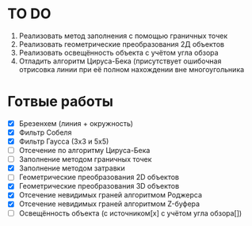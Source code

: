 # TO DO

1. Реализовать метод заполнения с помощью граничных точек
2. Реализовать геометрические преобразования 2Д объектов
3. Реализовать освещённость объекта с учётом угла обзора
4. Отладить алгоритм Цируса-Бека (присутствует ошибочная отрисовка линии при её полном нахождении вне многоугольника


# Готвые работы

- [x] Брезенхем (линия + окружность)
- [x] Фильтр Собеля
- [x] Фильтр Гаусса (3х3 и 5х5)
- [ ] Отсечение по алгоритму Цируса-Бека
- [ ] Заполнение методом граничных точек
- [x] Заполнение методом затравки
- [ ] Геометрические преобразования 2D объектов
- [x] Геометрические преобразования 3D объектов
- [x] Отсечение невидимых граней алгоритмом Роджерса
- [x] Отсечение невидимых граней алгоритмом Z-буфера
- [ ] Освещённость объекта (с источником[x] с учётом угла обзора[])
